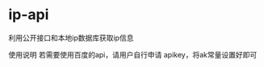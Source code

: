 # ip-api
利用公开接口和本地ip数据库获取ip信息

使用说明
若需要使用百度的api，请用户自行申请 apikey，将ak常量设置好即可
<?php
require_once 'ip2location.php';

echo Ip2location::find('118.28.8.8','ip138'); //从哪获取信息

